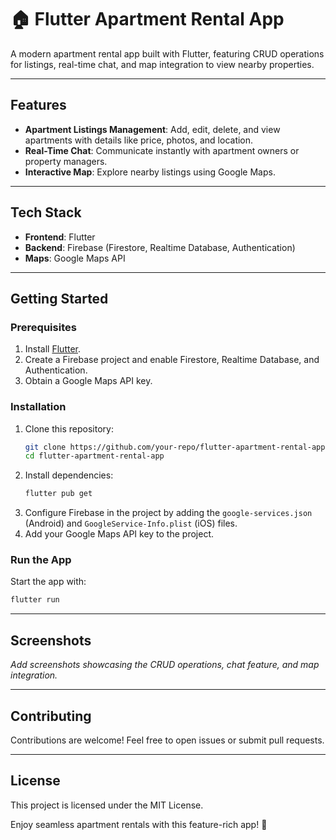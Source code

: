 # 🏠 Flutter Apartment Rental App  

A modern apartment rental app built with Flutter, featuring CRUD operations for listings, real-time chat, and map integration to view nearby properties.

---

## Features  
- **Apartment Listings Management**: Add, edit, delete, and view apartments with details like price, photos, and location.  
- **Real-Time Chat**: Communicate instantly with apartment owners or property managers.  
- **Interactive Map**: Explore nearby listings using Google Maps.

---

## Tech Stack  
- **Frontend**: Flutter  
- **Backend**: Firebase (Firestore, Realtime Database, Authentication)  
- **Maps**: Google Maps API  

---

## Getting Started  

### Prerequisites  
1. Install [Flutter](https://flutter.dev/docs/get-started/install).  
2. Create a Firebase project and enable Firestore, Realtime Database, and Authentication.  
3. Obtain a Google Maps API key.  

### Installation  
1. Clone this repository:  
   ```bash
   git clone https://github.com/your-repo/flutter-apartment-rental-app.git
   cd flutter-apartment-rental-app
   ```  
2. Install dependencies:  
   ```bash
   flutter pub get
   ```  
3. Configure Firebase in the project by adding the `google-services.json` (Android) and `GoogleService-Info.plist` (iOS) files.  
4. Add your Google Maps API key to the project.  

### Run the App  
Start the app with:  
```bash
flutter run
```  

---

## Screenshots  
_Add screenshots showcasing the CRUD operations, chat feature, and map integration._  

---

## Contributing  
Contributions are welcome! Feel free to open issues or submit pull requests.  

---

## License  
This project is licensed under the MIT License.  

Enjoy seamless apartment rentals with this feature-rich app! 🚀
